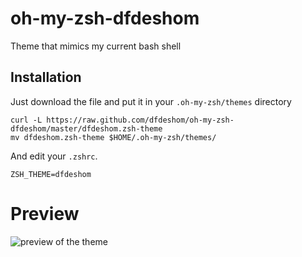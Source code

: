 oh-my-zsh-dfdeshom
===================
Theme that mimics my current bash shell

Installation
------------

Just download the file and put it in your `.oh-my-zsh/themes`
directory

    curl -L https://raw.github.com/dfdeshom/oh-my-zsh-dfdeshom/master/dfdeshom.zsh-theme
    mv dfdeshom.zsh-theme $HOME/.oh-my-zsh/themes/


And edit your `.zshrc`.

    ZSH_THEME=dfdeshom


Preview
=======

![preview of the theme](https://raw.github.com/dfdeshom/oh-my-zsh-dfdeshom/master/screenshot.png)
    
